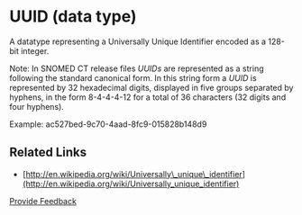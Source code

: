 # UUID (data type)

A datatype representing a Universally Unique Identifier encoded as a 128-bit integer.

Note: In SNOMED CT release files _UUIDs_ are represented as a string following the standard canonical form. In this string form a _UUID_ is represented by 32 hexadecimal digits, displayed in five groups separated by hyphens, in the form 8-4-4-4-12 for a total of 36 characters (32 digits and four hyphens).

Example: ac527bed-9c70-4aad-8fc9-015828b148d9

## Related Links

* [http://en.wikipedia.org/wiki/Universally\_unique\_identifier](http://en.wikipedia.org/wiki/Universally_unique_identifier)






<a href="https://docs.google.com/forms/d/e/1FAIpQLScTmbZIf0UEQwYDkY27EEWBkaiYkHSbR0_9DmFrMLXoQLyL7Q/viewform?usp=pp_url&entry.1767247133=Release+File+Specification&entry.670899847=UUID%20%28data%20type%29" class="button primary">Provide Feedback</a>
